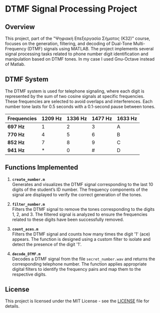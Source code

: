# DTMF Signal Processing Project

## Overview
This project, part of the "Ψηφιακή Επεξεργασία Σήματος (Κ32)" course, focuses on the generation, filtering, and decoding of 
Dual-Tone Multi-Frequency (DTMF) signals using MATLAB. The project implements several signal processing tasks related to 
phone number digit identification and manipulation based on DTMF tones. In my case I used Gnu-Octave instead of Matlab.

## DTMF System
The DTMF system is used for telephone signaling, where each digit is represented by the sum of two cosine signals at specific frequencies. These frequencies are selected to avoid overlaps and interferences. Each number tone lasts for 0.5 seconds with a 0.1-second pause between tones.

| Frequencies  | 1209 Hz | 1336 Hz | 1477 Hz | 1633 Hz |
|--------------|---------|---------|---------|---------|
| **697 Hz**   | 1       | 2       | 3       | A       |
| **770 Hz**   | 4       | 5       | 6       | B       |
| **852 Hz**   | 7       | 8       | 9       | C       |
| **941 Hz**   | *       | 0       | #       | D       |

## Functions Implemented
1. **`create_number.m`**  
   Generates and visualizes the DTMF signal corresponding to the last 10 digits of the student’s ID number. The frequency components of the signal are displayed to verify the correct generation of the tones.

2. **`filter_number.m`**  
   Filters the DTMF signal to remove the tones corresponding to the digits 1, 2, and 3. The filtered signal is analyzed to ensure the frequencies related to these digits have been successfully removed.

3. **`count_aces.m`**  
   Filters the DTMF signal and counts how many times the digit '1' (ace) appears. The function is designed using a custom filter to isolate and detect the presence of the digit '1'.

4. **`decode_DTMF.m`**  
   Decodes a DTMF signal from the file `secret_number.wav` and returns the corresponding telephone number. The function applies appropriate digital filters to identify the frequency pairs and map them to the respective digits.


## License
This project is licensed under the MIT License - see the [LICENSE](LICENSE) file for details.

